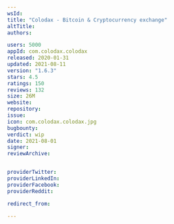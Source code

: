 ```yaml
---
wsId: 
title: "Colodax - Bitcoin & Cryptocurrency exchange"
altTitle: 
authors:

users: 5000
appId: com.colodax.colodax
released: 2020-01-31
updated: 2021-08-11
version: "1.6.3"
stars: 4.5
ratings: 150
reviews: 132
size: 26M
website: 
repository: 
issue: 
icon: com.colodax.colodax.jpg
bugbounty: 
verdict: wip
date: 2021-08-01
signer: 
reviewArchive:


providerTwitter: 
providerLinkedIn: 
providerFacebook: 
providerReddit: 

redirect_from:

---
```



